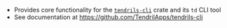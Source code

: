 - Provides core functionality for the [`tendrils-cli`](https://crates.io/crates/tendrils-cli) crate and its `td` CLI tool
- See documentation at <https://github.com/TendrilApps/tendrils-cli>
